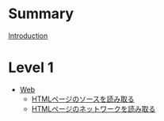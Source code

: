 # Summary

[Introduction](introduction.md)

# Level 1
- [Web](./level1_web.md)
  - [HTMLページのソースを読み取る](./level1_web_1.md)
  - [HTMLページのネットワークを読み取る](./level1_web_2.md)